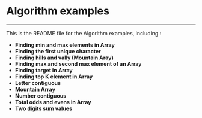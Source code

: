 # Algorithm examples
---------------------------------------
This is the README file for the Algorithm examples, including :<br>

- **Finding min and max elements in Array**  <br>
- **Finding the first unique character**  <br>
- **Finding hills and vally (Mountain Aray)**  <br>
- **Finding max and second max element of an Array**  <br>
- **Finding target in Array**  <br>
- **Finding top K element in Array**  <br>
- **Letter contiguous**  <br>
- **Mountain Array**  <br>
- **Number contiguous**  <br>
- **Total odds and evens in Array**  <br>
- **Two digits sum values**